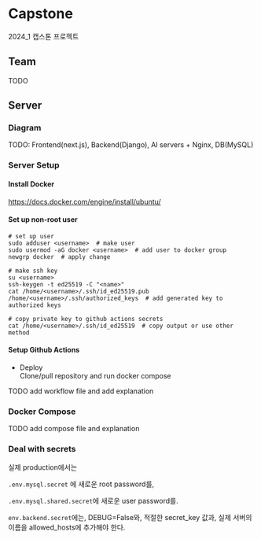 # Capstone
2024_1 캡스톤 프로젝트

## Team
TODO

## Server
### Diagram
TODO: Frontend(next.js), Backend(Django), AI servers + Nginx, DB(MySQL)
### Server Setup
#### Install Docker
https://docs.docker.com/engine/install/ubuntu/
#### Set up non-root user
```
# set up user
sudo adduser <username>  # make user
sudo usermod -aG docker <username>  # add user to docker group
newgrp docker  # apply change

# make ssh key
su <username>
ssh-keygen -t ed25519 -C "<name>"
cat /home/<username>/.ssh/id_ed25519.pub /home/<username>/.ssh/authorized_keys  # add generated key to authorized keys

# copy private key to github actions secrets
cat /home/<username>/.ssh/id_ed25519  # copy output or use other method
```

#### Setup Github Actions
- Deploy
<br> Clone/pull repository and run docker compose

TODO add workflow file and add explanation

### Docker Compose
TODO add compose file and explanation

### Deal with secrets
실제 production에서는

`.env.mysql.secret` 에 새로운 root password를,

`.env.mysql.shared.secret`에 새로운 user password를.

`env.backend.secret`에는,
DEBUG=False와,
적절한 secret_key 값과,
실제 서버의 이름을 allowed_hosts에 추가해야 한다.
